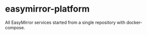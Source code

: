 # easymirror-platform
All EasyMirror services started from a single repository with docker-compose.
